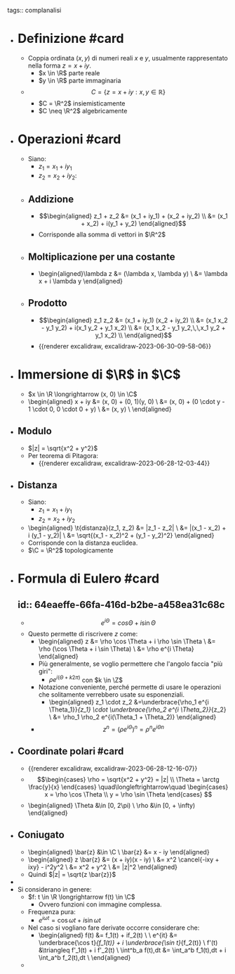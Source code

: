 tags:: complanalisi

- # Definizione #card
	- Coppia ordinata $(x, y)$ di numeri reali $x$ e $y$, usualmente rappresentato nella forma $z = x + iy$.
		- $x \in \R$ parte reale
		- $y \in \R$ parte immaginaria
	- $$C = \{z = x + iy : x, y \in \mathbb{R}\}$$
		- $C = \R^2$ insiemisticamente
		- $C \neq \R^2$ algebricamente
- # Operazioni #card
	- Siano:
		- $z_1 = x_1 + iy_1$
		- $z_2 = x_2 + iy_2$:
	- ## Addizione
		- $$\begin{aligned}
		  z_1 + z_2 &= (x_1 + iy_1) + (x_2 + iy_2) \\
		  &= (x_1 + x_2) + i(y_1 + y_2)
		  \end{aligned}$$
		- Corrisponde alla somma di vettori in $\R^2$
	- ## Moltiplicazione per una costante
		- \begin{aligned}\lambda z &= (\lambda x, \lambda y) \\
		  &= \lambda x + i \lambda y
		  \end{aligned}
	- ## Prodotto
		- $$\begin{aligned}
		  z_1 z_2 &= (x_1 + iy_1) (x_2 + iy_2) \\
		  &= (x_1 x_2 - y_1 y_2) + i(x_1 y_2 + y_1 x_2) \\
		  &= (x_1 x_2 - y_1 y_2,\,\,x_1 y_2 + y_1 x_2) \\
		  \end{aligned}$$
		- {{renderer excalidraw, excalidraw-2023-06-30-09-58-06}}
- # Immersione di $\R$ in $\C$
	- $x \in \R \longrightarrow (x, 0) \in \C$
	- \begin{aligned}
	  x + iy &= (x, 0) + (0, 1)(y, 0) \\
	  &= (x, 0) + (0 \cdot y - 1 \cdot 0, 0 \cdot 0 + y) \\
	  &= (x, y) \\
	  \end{aligned}
- ## Modulo
	- $|z| = \sqrt{x^2 + y^2}$
	- Per teorema di Pitagora:
		- {{renderer excalidraw, excalidraw-2023-06-28-12-03-44}}
- ## Distanza
	- Siano:
		- $z_1 = x_1 + iy_1$
		- $z_2 = x_2 + iy_2$
	- \begin{aligned}
	  \t{distanza}(z_1, z_2) &= |z_1 - z_2| \\
	  &= |(x_1 - x_2) + i (y_1 - y_2)| \\
	  &= \sqrt{(x_1 - x_2)^2 + (y_1 - y_2)^2}
	  \end{aligned}
	- Corrisponde con la distanza euclidea.
	- $\C = \R^2$ topologicamente
- # Formula di Eulero #card
  id:: 64eaeffe-66fa-416d-b2be-a458ea31c68c
	-
	- $$e ^{i \Theta}  = cos \Theta + i \sin \Theta $$
	- Questo permette di riscrivere $z$ come:
		- \begin{aligned}
		  z &= \rho \cos \Theta + i \rho \sin \Theta \\
		  &= \rho (\cos \Theta + i \sin \Theta) \\
		  &= \rho e^{i \Theta}
		  \end{aligned}
		- Più generalmente, se voglio permettere che l'angolo faccia "più giri":
			- $\rho e^{i(\Theta + k2 \pi)}$ con $k \in \Z$
		- Notazione conveniente, perché permette di usare le operazioni che solitamente verrebbero usate su esponenziali.
			- \begin{aligned}
			  z_1 \cdot z_2 &=\underbrace{\rho_1 e^{i \Theta_1}}_{z_1}  \cdot \underbrace{\rho_2 e^{i \Theta_2}}_{z_2} \\
			  &= \rho_1 \rho_2 e^{i(\Theta_1 + \Theta_2)}
			  \end{aligned}
		- $$z^n = (\rho e^{i\Theta})^n = \rho^n e^{i\Theta n}$$
- ## Coordinate polari #card
	- {{renderer excalidraw, excalidraw-2023-06-28-12-16-07}}
	- $$\begin{cases}
	  \rho = \sqrt{x^2 + y^2} = |z| \\
	  \Theta = \arctg \frac{y}{x}
	  \end{cases}
	  \quad\longleftrightarrow\quad
	  \begin{cases}
	  x = \rho \cos \Theta \\
	  y = \rho \sin \Theta
	  \end{cases}
	  $$
	- \begin{aligned}
	  \Theta &\in [0, 2\pi) \\
	  \rho &\in [0, + \infty)
	  \end{aligned}
- ## Coniugato
	- \begin{aligned}
	  \bar{z} &\in \C \\
	  \bar{z} &= x - iy
	  \end{aligned}
	- \begin{aligned}
	  z \bar{z} &= (x + iy)(x - iy) \\
	  &= x^2 \cancel{-ixy + ixy} - i^2y^2 \\
	  &= x^2 + y^2 \\
	  &= |z|^2
	  \end{aligned}
	- Quindi $|z| = \sqrt{z \bar{z}}$
-
- Si considerano in genere:
	- $f: t \in \R \longrightarrow f(t) \in \C$
		- Ovvero funzioni con immagine complessa.
	- Frequenza pura:
		- $e^{i\omega t} = \cos \omega t + i \sin \omega t$
	- Nel caso si vogliano fare derivate occorre considerare che:
		- \begin{aligned}
		  f(t) &= f_1(t) + if_2(t) \\ \\
		  e^{it} &= \underbrace{\cos t}_{f_1(t)} + i \underbrace{\sin t}_{f_2(t)} \\
		  f'(t) &\triangleq f'_1(t) + i f'_2(t) \\
		  \int^b_a f(t)\,dt &= \int_a^b f_1(t)\,dt + i \int_a^b f_2(t)\,dt \\
		  \end{aligned}
	-